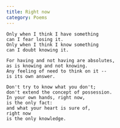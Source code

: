```yaml
---
title: Right now
category: Poems
---
```


    Only when I think I have something
    can I fear losing it.
    Only when I think I know something
    can I doubt knowing it.

    For having and not having are absolutes,
    as is knowing and not knowing.
    Any feeling of need to think on it --
    is its own answer.

    Don't try to know what you don't;
    don't extend the concept of possession.
    In your own hands, right now,
    is the only fact:
    and what your heart is sure of,
    right now
    is the only knowledge.



